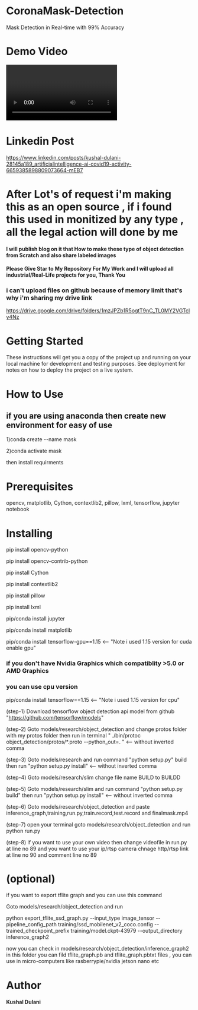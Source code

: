 # CoronaMask-Detection
Mask Detection in Real-time with 99% Accuracy

# Demo Video

<video>https://www.youtube.com/watch?v=ErVbWTY_Rz4</video>

# Linkedin Post 
https://www.linkedin.com/posts/kushal-dulani-28145a189_artificialintelligence-ai-covid19-activity-6659385898809073664-mEB7

# After Lot's of request i'm making this as an open source , if i found this used in monitized by any type , all the legal action will done by me

#### I will publish blog on it that How to make these type of object detection from Scratch and also share labeled images

#### Please Give Star to My Repository For My Work and I will upload all industrial/Real-Life projects for you, Thank You

### i can't upload files on github because of memory limit that's why i'm sharing my drive link
https://drive.google.com/drive/folders/1mzJPZb1R5ogtT9nC_TL0MY2VGTcly4Nz

# Getting Started
These instructions will get you a copy of the project up and running on your local machine for development and testing purposes. See deployment for notes on how to deploy the project on a live system.


# How to Use

## if you are using anaconda then create new environment for easy of use

1)conda create --name mask

2)conda activate mask

then install requirments


# Prerequisites

opencv,
matplotlib,
Cython,
contextlib2,
pillow,
lxml,
tensorflow,
jupyter notebook 

# Installing

pip install  opencv-python

pip install  opencv-contrib-python

pip install  Cython

pip install  contextlib2

pip install  pillow

pip install  lxml

pip/conda install  jupyter

pip/conda install  matplotlib

pip/conda install  tensorflow-gpu==1.15 <-- "Note i used 1.15 version for cuda enable gpu"

### if you don't have Nvidia Graphics which compatiblity >5.0 or AMD Graphics
### you can use cpu version

pip/conda install  tensorflow==1.15 <-- "Note i used 1.15 version for cpu"



(step-1) Download tensorflow object detection api model from github "https://github.com/tensorflow/models"

(step-2) Goto models/research/object_detection and change protos folder with my protos folder then run in terminal " ./bin/protoc object_detection/protos/*.proto --python_out=. "  <-- without inverted comma

(step-3) Goto models/research and run command "python setup.py" build then run "python setup.py install"  <-- without inverted comma


(step-4) Goto models/research/slim change file name BUILD to BUILDD

(step-5) Goto models/research/slim and run command "python setup.py build" then run "python setup.py install"  <-- without inverted comma


(step-6) Goto models/research/object_detection and paste inference_graph,training,run.py,train.record,test.record and finalmask.mp4

(step-7) open your terminal goto models/research/object_detection and run python run.py

(step-8) if you want to use your own video then change videofile in run.py at line no 89 and you want to use your ip/rtsp camera chnage http/rtsp link at line no 90 and comment line no 89

# (optional) 
if you want to export tflite graph and you can use this command

Goto models/research/object_detection and run

python export_tflite_ssd_graph.py --input_type image_tensor --pipeline_config_path training/ssd_mobilenet_v2_coco.config --trained_checkpoint_prefix training/model.ckpt-43979 --output_directory inference_graph2

now you can check in models/research/object_detection/inference_graph2 in this folder you can fild tflite_graph.pb and tflite_graph.pbtxt files , you can use in micro-computers like rasberrypie/nvidia jetson nano etc 


# Author
#### Kushal Dulani 
